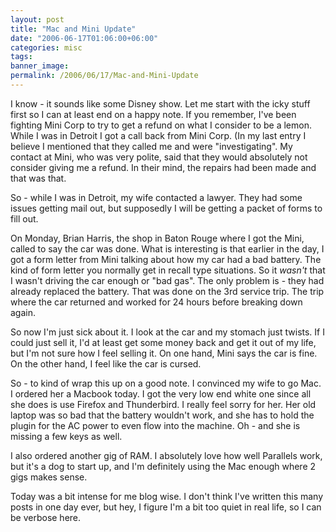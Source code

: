 ```yaml
---
layout: post
title: "Mac and Mini Update"
date: "2006-06-17T01:06:00+06:00"
categories: misc 
tags: 
banner_image: 
permalink: /2006/06/17/Mac-and-Mini-Update
---
```


I know - it sounds like some Disney show. Let me start with the icky stuff first so I can at least end on a happy note. If you remember, I've been fighting Mini Corp to try to get a refund on what I consider to be a lemon. While I was in Detroit I got a call back from Mini Corp. (In my last entry I believe I mentioned that they called me and were "investigating". My contact at Mini, who was very polite, said that they would absolutely not consider giving me a refund. In their mind, the repairs had been made and that was that.

So - while I was in Detroit, my wife contacted a lawyer. They had some issues getting mail out, but supposedly I will be getting a packet of forms to fill out.

On Monday, Brian Harris, the shop in Baton Rouge where I got the Mini, called to say the car was done. What is interesting is that earlier in the day, I got a form letter from Mini talking about how my car had a bad battery. The kind of form letter you normally get in recall type situations. So it <i>wasn't</i> that I wasn't driving the car enough or "bad gas". The only problem is - they had already replaced the battery. That was done on the 3rd service trip. The trip where the car returned and worked for 24 hours before breaking down again.

So now I'm just sick about it. I look at the car and my stomach just twists. If I could just sell it, I'd at least get some money back and get it out of my life, but I'm not sure how I feel selling it. On one hand, Mini says the car is fine. On the other hand, I feel like the car is cursed. 

So - to kind of wrap this up on a good note. I convinced my wife to go Mac. I ordered her a Macbook today. I got the very low end white one since all she does is use Firefox and Thunderbird. I really feel sorry for her. Her old laptop was so bad that the battery wouldn't work, and she has to hold the plugin for the AC power to even flow into the machine. Oh - and she is missing a few keys as well. 

I also ordered another gig of RAM. I absolutely love how well Parallels work, but it's a dog to start up, and I'm definitely using the Mac enough where 2 gigs makes sense. 

Today was a bit intense for me blog wise. I don't think I've written this many posts in one day ever, but hey, I figure I'm a bit too quiet in real life, so I can be verbose here.